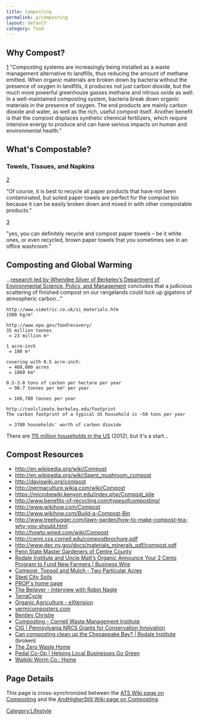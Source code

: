 ```yaml
---
title: Composting
permalink: p/composting
layout: default
category: food
---
```


Why Compost?
------------

[1](https://alumni.stanford.edu/get/page/magazine/article/?article_id=29083) "Composting systems are increasingly being installed as a waste management alternative to landfills, thus reducing the amount of methane emitted. When organic materials are broken down by bacteria without the presence of oxygen in landfills, it produces not just carbon dioxide, but the much more powerful greenhouse gasses methane and nitrous oxide as well. In a well-maintained composting system, bacteria break down organic materials in the presence of oxygen. The end products are mainly carbon dioxide and water, as well as the rich, useful compost itself. Another benefit is that the compost displaces synthetic chemical fertilizers, which require intensive energy to produce and can have serious impacts on human and environmental health."

What's Compostable?
-------------------

### Towels, Tissues, and Napkins

[2](http://www.scu.edu/sustainability/stewardship/recyclingfaq.cfm?c=10888)

"Of course, it is best to recycle all paper products that have not been contaminated, but soiled paper towels are perfect for the compost bin because it can be easily broken down and mixed in with other compostable products."

[3](http://www.compostinstructions.com/composting-info-paper-towels-are-they-compostable/)

"yes, you can definitely recycle and compost paper towels – be it white ones, or even recycled, brown paper towels that you sometimes see in an office washroom."

Composting and Global Warming
-----------------------------

...[research led by Whendee Silver of Berkeley’s Department of Environmental Science, Policy, and Management](http://alumni.berkeley.edu/california-magazine/just-in/2014-11-06/new-global-warming-remedy-turning-rangelands-carbon-sucking) concludes that a judicious scattering of finished compost on our rangelands could lock up gigatons of atmospheric carbon..."

    http://www.simetric.co.uk/si_materials.htm
    1500 kg/m³

    http://www.epa.gov/foodrecovery/
    35 million tonnes
     = 23 million m³

    1 acre-inch
     = 100 m³

    covering with 0.5 acre-inch:
     = 460,000 acres
     = 1860 km²

    0.5-3.0 tons of carbon per hectare per year
     = 90.7 tonnes per km² per year

     = 168,700 tonnes per year

    http://coolclimate.berkeley.edu/footprint
    The carbon footprint of a typical US household is ~50 tons per year

     = 3700 households' worth of carbon dioxide

There are [115 million households in the US](http://quickfacts.census.gov/qfd/states/00000.html) (2012), but it's a start...

Compost Resources
-----------------

-   <http://en.wikipedia.org/wiki/Compost>
-   <http://en.wikipedia.org/wiki/Spent_mushroom_compost>
-   <http://daviswiki.org/compost>
-   <http://permaculture.wikia.com/wiki/Compost>
-   <https://microbewiki.kenyon.edu/index.php/Compost_pile>
-   <http://www.benefits-of-recycling.com/typesofcomposting/>
-   <http://www.wikihow.com/Compost>
-   <http://www.wikihow.com/Build-a-Compost-Bin>
-   <http://www.treehugger.com/lawn-garden/how-to-make-compost-tea-why-you-should.html>
-   <http://howto.wired.com/wiki/Compost>
-   <http://cwmi.css.cornell.edu/compostbrochure.pdf>
-   <http://www.dec.ny.gov/docs/materials_minerals_pdf/compost.pdf>
-   [Penn State Master Gardeners of Centre County](http://extension.psu.edu/centre)
-   [Rodale Institute and Uncle Matt’s Organic Announce Your 2 Cents Program to Fund New Farmers | Business Wire](http://www.businesswire.com/news/home/20110711006268/en/Rodale-Institute-Uncle-Matt%E2%80%99s-Organic-Announce-2#.VRHtT3Xd_8s)
-   [Compost, Topsoil and Mulch - Two Particular Acres](http://www.twoparticularacres.com/)
-   [Steel City Soils](http://steelcitysoils.com/)
-   [PROP's home page](http://www.proprecycles.org/)
-   [The Believer - Interview with Robin Nagle](http://www.believermag.com/issues/201009/?read=interview_nagle)
-   [TerraCycle](http://www.terracycle.com/en-US/)
-   [Organic Agriculture - eXtension](http://www.extension.org/organic_production)
-   [vermicomposters.com](http://vermicomposters.ning.com/)
-   [Bentley Christie](http://www.bentleychristie.com/)
-   [Composting - Cornell Waste Management Institute](http://cwmi.css.cornell.edu/composting.htm)
-   [CIG | Pennsylvania NRCS Grants for Conservation Innovation](http://www.nrcs.usda.gov/wps/portal/nrcs/main/pa/programs/financial/cig/#CIG)
-   [Can composting clean up the Chesapeake Bay? | Rodale Institute](http://rodaleinstitute.org/20100520_Can_composting_clean_up_the_Chesapeake_Bay) (broken)
-   [The Zero Waste Home](http://www.zerowastehome.com/)
-   [Pedal Co-Op | Helping Local Businesses Go Green](http://www.pedalcoop.org/)
-   [Waikiki Worm Co.: Home](http://www.waikikiworm.com/1wwhome.html)

Page Details
------------

This page is cross-synchronized between the [ATS Wiki page on Composting](http://wiki.alexaschriempf.com/w/Composting) and the [AndHigherStill Wiki page on Composting](http://wiki.andhigherstill.com/w/Composting).

[Category:Lifestyle](/Category:Lifestyle "wikilink")
